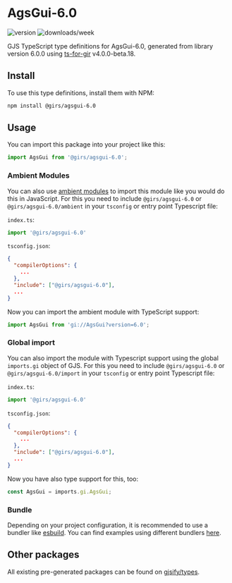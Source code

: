 
# AgsGui-6.0

![version](https://img.shields.io/npm/v/@girs/agsgui-6.0)
![downloads/week](https://img.shields.io/npm/dw/@girs/agsgui-6.0)


GJS TypeScript type definitions for AgsGui-6.0, generated from library version 6.0.0 using [ts-for-gir](https://github.com/gjsify/ts-for-gir) v4.0.0-beta.18.


## Install

To use this type definitions, install them with NPM:
```bash
npm install @girs/agsgui-6.0
```

## Usage

You can import this package into your project like this:
```ts
import AgsGui from '@girs/agsgui-6.0';
```

### Ambient Modules

You can also use [ambient modules](https://github.com/gjsify/ts-for-gir/tree/main/packages/cli#ambient-modules) to import this module like you would do this in JavaScript.
For this you need to include `@girs/agsgui-6.0` or `@girs/agsgui-6.0/ambient` in your `tsconfig` or entry point Typescript file:

`index.ts`:
```ts
import '@girs/agsgui-6.0'
```

`tsconfig.json`:
```json
{
  "compilerOptions": {
    ...
  },
  "include": ["@girs/agsgui-6.0"],
  ...
}
```

Now you can import the ambient module with TypeScript support: 

```ts
import AgsGui from 'gi://AgsGui?version=6.0';
```

### Global import

You can also import the module with Typescript support using the global `imports.gi` object of GJS.
For this you need to include `@girs/agsgui-6.0` or `@girs/agsgui-6.0/import` in your `tsconfig` or entry point Typescript file:

`index.ts`:
```ts
import '@girs/agsgui-6.0'
```

`tsconfig.json`:
```json
{
  "compilerOptions": {
    ...
  },
  "include": ["@girs/agsgui-6.0"],
  ...
}
```

Now you have also type support for this, too:

```ts
const AgsGui = imports.gi.AgsGui;
```

### Bundle

Depending on your project configuration, it is recommended to use a bundler like [esbuild](https://esbuild.github.io/). You can find examples using different bundlers [here](https://github.com/gjsify/ts-for-gir/tree/main/examples).

## Other packages

All existing pre-generated packages can be found on [gjsify/types](https://github.com/gjsify/types).

